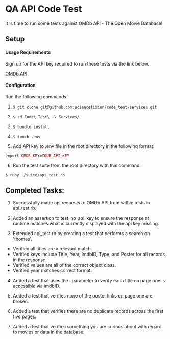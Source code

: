 # QA API Code Test

It is time to run some tests against OMDb API - The Open Movie Database!

## Setup

#### Usage Requirements

  Sign up for the API key required to run these tests via the link below.

  [OMDb API](http://www.omdbapi.com/apikey.aspx)

#### Configuration

  Run the following commands.

1. ```
   $ git clone git@github.com:sciencefixion/code_test-services.git
   ```

2. ```
   $ cd Code\ Test\ -\ Services/
   ```

3. ```
   $ bundle install
   ```

4. ```
   $ touch .env
   ```

5. Add API key to .env file in the root directory in the following format:
  ```ruby
  export OMDB_KEY=YOUR_API_KEY
  ```

6. Run the test suite from the root directory with this command:

  ```
  $ ruby ./suite/api_test.rb
  ```

## Completed Tasks:

  1. Successfully made api requests to OMDb API from within tests in api_test.rb.

  2. Added an assertion to test_no_api_key to ensure the response at runtime matches what is currently displayed with the api key missing.

  3. Extended api_test.rb by creating a test that performs a search on 'thomas'.

  - Verified all titles are a relevant match.
  - Verified keys include Title, Year, imdbID, Type, and Poster for all records in the response.
  - Verified values are all of the correct object class.
  - Verified year matches correct format.


  4. Added a test that uses the i parameter to verify each title on page one is accessible via imdbID.

  5. Added a test that verifies none of the poster links on page one are broken.

  6. Added a test that verifies there are no duplicate records across the first five pages.

  7. Added a test that verifies something you are curious about with regard to movies or data in the database.
